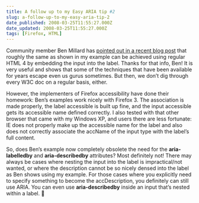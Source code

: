 ```yaml
---
title: A follow up to my Easy ARIA tip #2
slug: a-follow-up-to-my-easy-aria-tip-2
date_published: 2008-03-25T11:55:27.000Z
date_updated: 2008-03-25T11:55:27.000Z
tags: [Firefox, HTML]
---
```


Community member Ben Millard has [pointed out in a recent blog post](http://projectcerbera.com/blog/2008/03#day24) that roughly the same as shown in my example can be achieved using regular HTML 4 by embedding the input into the label. Thanks for that info, Ben! It is very useful and shows that some of the techniques that have been available for years escape even us gurus sometimes. But then, we don&#8217;t dig through every W3C doc on a regular basis, either.

However, the implementers of Firefox accessibility have done their homework: Ben&#8217;s examples work nicely with Firefox 3. The association is made properly, the label accessible is built up fine, and the input accessible gets its accessible name defined correctly. I also tested with that other browser that came with my Windows XP, and users there are less fortunate: IE does not properly make up the accessible name for the label and also does not correctly associate the accName of the input type with the label&#8217;s full content.

So, does Ben&#8217;s example now completely obsolete the need for the **aria-labelledby** and **aria-describedby** attributes? Most definitely not! There may always be cases where nesting the input into the label is impractical/not wanted, or where the description cannot be so nicely densed into the label as Ben shows using my example. For those cases where you explicitly need to specify something to become the accDescription, you definitely can still use ARIA. You can even use **aria-describedby** inside an input that&#8217;s nested within a label. 🙂
